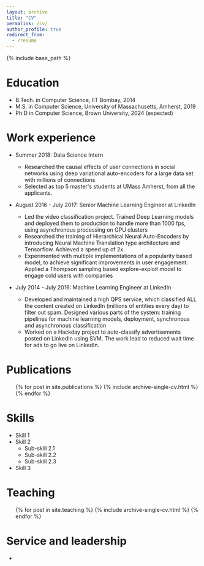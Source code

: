 ```yaml
---
layout: archive
title: "CV"
permalink: /cv/
author_profile: true
redirect_from:
  - /resume
---
```


{% include base_path %}

Education
======
* B.Tech. in Computer Science, IIT Bombay, 2014
* M.S. in Computer Science, University of Massachusetts, Amherst, 2019
* Ph.D in Computer Science, Brown University, 2024 (expected)

Work experience
======
* Summer 2018: Data Science Intern
  * Researched the causal effects of user connections in social networks using deep variational auto-encoders for a large data set with millions of connections
  * Selected as top 5 master's students at UMass Amherst, from all the applicants.

* August 2016 - July 2017: Senior Machine Learning Engineer at LinkedIn
  * Led the video classification project. Trained Deep Learning models and deployed them to production to handle more than 1000 fps, using asynchronous processing on GPU clusters
  * Researched the training of Hierarchical Neural Auto-Encoders by introducing Neural Machine Translation type architecture and Tensorflow. Achieved a speed up of 2x
  * Experimented with multiple implementations of a popularity based model, to achieve significant improvements in user engagement. Applied a Thompson sampling based explore-exploit model to engage cold users with companies

* July 2014 - July 2016: Machine Learning Engineer at LinkedIn
  * Developed and maintained a high QPS service, which classified ALL the content created on LinkedIn (millions of entities every day) to filter out spam. Designed various parts of the system: training pipelines for machine learning models, deployment, synchronous and asynchronous classification
  * Worked on a Hackday project to auto-classify advertisements posted on LinkedIn using SVM. The work lead to reduced wait time for ads to go live on LinkedIn.
  

Publications
======
  <ul>{% for post in site.publications %}
    {% include archive-single-cv.html %}
  {% endfor %}</ul>

Skills
======
* Skill 1
* Skill 2
  * Sub-skill 2.1
  * Sub-skill 2.2
  * Sub-skill 2.3
* Skill 3


Teaching
======
  <ul>{% for post in site.teaching %}
    {% include archive-single-cv.html %}
  {% endfor %}</ul>
  
Service and leadership
======
* 
